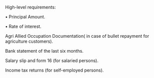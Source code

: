 High-level requirements:

•	Principal Amount.

•	Rate of interest.

Agri Allied Occupation Documentation( in case of bullet repayment for agriculture customers).

Bank statement of the last six months.

Salary slip and form 16 (for salaried persons).


Income tax returns (for self-employed persons).
